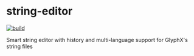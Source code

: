 # string-editor
[![build](https://github.com/GlyphXTools/string-editor/actions/workflows/build.yml/badge.svg)](https://github.com/GlyphXTools/string-editor/actions/workflows/build.yml?query=branch%3Amaster)

Smart string editor with history and multi-language support for GlyphX's string files
